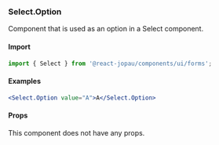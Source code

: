 ### Select.Option

Component that is used as an option in a Select component.

#### Import

```jsx
import { Select } from '@react-jopau/components/ui/forms';
```

#### Examples

```jsx
<Select.Option value="A">A</Select.Option>
```

#### Props

This component does not have any props.
